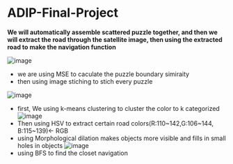 # ADIP-Final-Project
**We will automatically assemble scattered puzzle together, and then we will extract the road through 
the satellite image, then using the extracted road to make the navigation function**


![image](https://user-images.githubusercontent.com/91001059/166906406-2611bee5-4e3d-4a58-9149-30259cbff649.png)
* we are using MSE to caculate the puzzle boundary simiraity
* then using image stiching to stich every puzzle

![image](https://user-images.githubusercontent.com/91001059/166906583-b2a05445-103b-402c-bf21-372bc9025e98.png)
* first, We using k-means clustering to cluster the color to k categorized
![image](https://user-images.githubusercontent.com/91001059/166906957-d177e11b-6e17-48bf-9bc2-6c7811bca9f2.png)
* Then using HSV to extract certain road colors(R:110~142,G:106~144, B:115~139)<- RGB
* using Morphological dilation makes objects more visible and fills in small holes in objects
![image](https://user-images.githubusercontent.com/91001059/166906635-6361bf7a-7afb-45ec-94f4-2ec2723619cb.png)
* using BFS to find the closet navigation 



